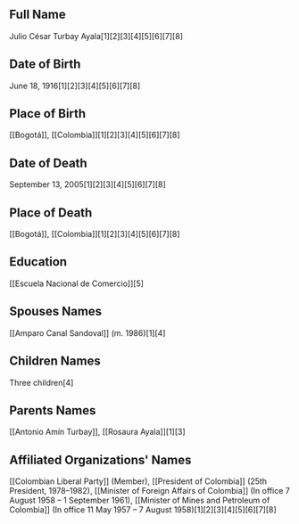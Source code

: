 ## Full Name
Julio César Turbay Ayala[1][2][3][4][5][6][7][8]

## Date of Birth
June 18, 1916[1][2][3][4][5][6][7][8]

## Place of Birth
[[Bogotá]], [[Colombia]][1][2][3][4][5][6][7][8]

## Date of Death
September 13, 2005[1][2][3][4][5][6][7][8]

## Place of Death
[[Bogotá]], [[Colombia]][1][2][3][4][5][6][7][8]

## Education
[[Escuela Nacional de Comercio]][5]

## Spouses Names
[[Amparo Canal Sandoval]] (m. 1986)[1][4]

## Children Names
Three children[4]

## Parents Names
[[Antonio Amín Turbay]], [[Rosaura Ayala]][1][3]

## Affiliated Organizations' Names
[[Colombian Liberal Party]] (Member),
[[President of Colombia]] (25th President, 1978–1982),
[[Minister of Foreign Affairs of Colombia]] (In office 7 August 1958 – 1 September 1961),
[[Minister of Mines and Petroleum of Colombia]] (In office 11 May 1957 – 7 August 1958)[1][2][3][4][5][6][7][8]

